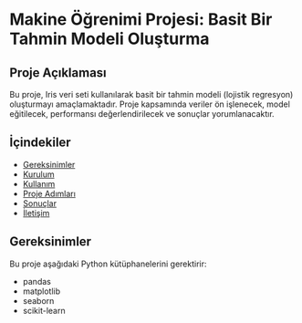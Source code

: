 # Makine Öğrenimi Projesi: Basit Bir Tahmin Modeli Oluşturma

## Proje Açıklaması

Bu proje, Iris veri seti kullanılarak basit bir tahmin modeli (lojistik regresyon) oluşturmayı amaçlamaktadır. Proje kapsamında veriler ön işlenecek, model eğitilecek, performansı değerlendirilecek ve sonuçlar yorumlanacaktır.

## İçindekiler

- [Gereksinimler](#gereksinimler)
- [Kurulum](#kurulum)
- [Kullanım](#kullanım)
- [Proje Adımları](#proje-adımları)
- [Sonuçlar](#sonuçlar)
- [İletişim](#iletişim)

## Gereksinimler

Bu proje aşağıdaki Python kütüphanelerini gerektirir:

- pandas
- matplotlib
- seaborn
- scikit-learn





